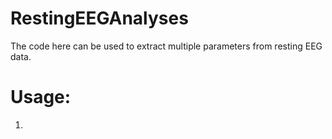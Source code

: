 # RestingEEGAnalyses

The code here can be used to extract multiple parameters from resting EEG data.

# Usage:
1. 
